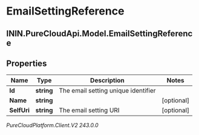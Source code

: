 # EmailSettingReference

## ININ.PureCloudApi.Model.EmailSettingReference

## Properties

|Name | Type | Description | Notes|
|------------ | ------------- | ------------- | -------------|
| **Id** | **string** | The email setting unique identifier | |
| **Name** | **string** |  | [optional] |
| **SelfUri** | **string** | The email setting URI | [optional] |



_PureCloudPlatform.Client.V2 243.0.0_
